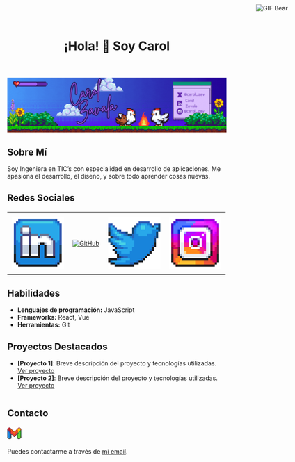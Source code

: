 <!DOCTYPE html>

<html lang="es">
<head>
    <meta charset="UTF-8">
    <meta name="viewport" content="width=device-width, initial-scale=1.0">
</head>
    
<body>

<header>
    <h1>¡Hola! 🤠 Soy Carol</h1>
</header>

![GIF Ejemplo](https://github.com/CarolZavala/CarolZavala/blob/0d8f756b41426d0b143a83a131fa7b6e70f2293c/Carol%20Zavala%20(1).gif)

<section>
    <h2>Sobre Mí</h2>
    <p>Soy Ingeniera en TIC’s con especialidad en desarrollo de aplicaciones. Me apasiona el desarrollo, el diseño, y sobre todo aprender cosas nuevas.</p>
</section>

<section>
    <h2>Redes Sociales</h2>

  <table style="margin: 20px auto; border-collapse: collapse; text-align: center;">
    <tr>
      <td style="padding: 10px;">
        <a href="https://www.linkedin.com/in/carol-zavala/">
          <img src="https://github.com/CarolZavala/CarolZavala/blob/e73b6c787bfd2ad9e2b46ff94ac52c0bf9982a15/LinkedIn.png" alt="LinkedIn" />
        </a>
      </td>
      <td style="padding: 10px;">
        <a href="https://github.com/CarolZavala">
          <img src="https://cdn-icons-png.flaticon.com/32/733/733553.png" alt="GitHub" />
        </a>
      </td>
      <td style="padding: 10px;">
        <a href="https://x.com/caro_zav">
          <img src="https://github.com/CarolZavala/CarolZavala/blob/9905988bbec7bac646b4bf0226d8a04e793dce44/Twitter.png" alt="Twitter" />
        </a>
      </td>
      <td style="padding: 10px;">
        <a href="#">
          <img src="https://github.com/CarolZavala/CarolZavala/blob/db34ab6f7a33b2dce9690665b28d881958446e58/Instagram.png" alt="Instagram" />
        </a>
      </td>
    </tr>
  </table>
</section>


<section>
    <h2>Habilidades</h2>
    <ul>
        <li><strong>Lenguajes de programación:</strong> JavaScript</li>
        <li><strong>Frameworks:</strong> React, Vue</li>
        <li><strong>Herramientas:</strong> Git</li>
    </ul>
</section>

<section>
    <h2>Proyectos Destacados</h2>
    <ul>
        <li><strong>[Proyecto 1]</strong>: Breve descripción del proyecto y tecnologías utilizadas. <a href="ENLACE_AL_PROYECTO_1" target="_blank">Ver proyecto</a></li>
        <li><strong>[Proyecto 2]</strong>: Breve descripción del proyecto y tecnologías utilizadas. <a href="ENLACE_AL_PROYECTO_2" target="_blank">Ver proyecto</a></li>
    </ul>
</section>

<section style="display: flex; align-items: center; gap: 10px;">
  <!-- Ícono de Gmail -->
  

  <!-- Texto de contacto -->
  <div>
    <h2>Contacto</h2>
      <a href="mailto:carolalexandrazavala@gmail.com" style="display: inline-block;">
    <img 
      src="https://github.com/CarolZavala/CarolZavala/blob/7dd3f0b5f66e5b93d70cd556236d7138ff836e08/Gmail.png" 
      alt="Gmail" 
      style="width: 32px; height: 32px;" 
    />
  </a>
    <p>
      Puedes contactarme a través de 
      <a href="mailto:carolalexandrazavala@gmail.com">mi email</a>.
    </p>
  </div>
</section>


 <img 
    src="https://i.pinimg.com/originals/d4/a0/d5/d4a0d50aa7ca0e560d23c629e5c2712e.gif" 
    alt="GIF Bear" 
    style="width: 150px; height: auto; position: absolute; right: 10px; top: 10px;"
  />

</body>
</html>
